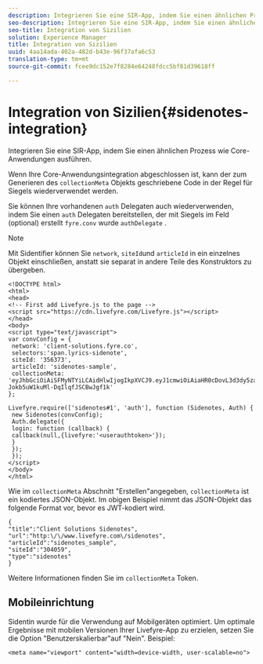 ```yaml
---
description: Integrieren Sie eine SIR-App, indem Sie einen ähnlichen Prozess wie Core-Anwendungen ausführen.
seo-description: Integrieren Sie eine SIR-App, indem Sie einen ähnlichen Prozess wie Core-Anwendungen ausführen.
seo-title: Integration von Sizilien
solution: Experience Manager
title: Integration von Sizilien
uuid: 4aa14ada-402a-482d-b43e-96f37afa6c53
translation-type: tm+mt
source-git-commit: fcee9dc152e7f8284e64248fdcc5bf81d39618ff

---
```



# Integration von Sizilien{#sidenotes-integration}

Integrieren Sie eine SIR-App, indem Sie einen ähnlichen Prozess wie Core-Anwendungen ausführen.

Wenn Ihre Core-Anwendungsintegration abgeschlossen ist, kann der zum Generieren des `collectionMeta` Objekts geschriebene Code in der Regel für Siegels wiederverwendet werden.

Sie können Ihre vorhandenen `auth` Delegaten auch wiederverwenden, indem Sie einen `auth` Delegaten bereitstellen, der mit Siegels im Feld (optional) erstellt `fyre.conv` wurde `authDelegate` .

>[!NOTE]
>
>Mit Sidentifier können Sie `network`, `siteId`und `articleId` in ein einzelnes Objekt einschließen, anstatt sie separat in andere Teile des Konstruktors zu übergeben.

```
<!DOCTYPE html> 
<html> 
<head> 
<!-- First add Livefyre.js to the page --> 
<script src="https://cdn.livefyre.com/Livefyre.js"></script> 
</head> 
<body> 
<script type="text/javascript"> 
var convConfig = { 
 network: 'client-solutions.fyre.co', 
 selectors:'span.lyrics-sidenote', 
 siteId: '356373', 
 articleId: 'sidenotes-sample', 
 collectionMeta: 'eyJhbGciOiAiSFMyNTYiLCAidHlwIjogIkpXVCJ9.eyJ1cmwiOiAiaHR0cDovL3d3dy5zaWRlbm90ZXMtZGVtby5jb20vbHlyaWNzIiwgInNpdGVJZCI6ICIzMDQwNTkiLCAidHlwZSI6ICJzaWRlbm90ZXMiLCAiYXJ0aWNsZUlkIjogInNpZGVub3Rlc19zYW1wbGUiLCAidGl0bGUiOiAiQ2xpZW50IFNvbHV0aW9ucyBTaWRlbm90ZXMifQ.2gxnsM0TS8dfp-Jokb5uW1kuMl-DqIlqfJSCBwJgf1k' 
}; 
  
Livefyre.require(['sidenotes#1', 'auth'], function (Sidenotes, Auth) { 
 new Sidenotes(convConfig); 
 Auth.delegate({ 
 login: function (callback) { 
 callback(null,{livefyre:'<userauthtoken>'}); 
 } 
 }); 
 }); 
</script> 
</body> 
</html>
```

Wie im `collectionMeta` Abschnitt "Erstellen"angegeben, `collectionMeta` ist ein kodiertes JSON-Objekt. Im obigen Beispiel nimmt das JSON-Objekt das folgende Format vor, bevor es JWT-kodiert wird.

```
{ 
"title":"Client Solutions Sidenotes", 
"url":"http:\/\/www.livefyre.com\/sidenotes", 
"articleId":"sidenotes_sample", 
"siteId":"304059", 
"type":"sidenotes" 
}
```

Weitere Informationen finden Sie im `collectionMeta` Token.

## Mobileinrichtung

Sidentin wurde für die Verwendung auf Mobilgeräten optimiert. Um optimale Ergebnisse mit mobilen Versionen Ihrer Livefyre-App zu erzielen, setzen Sie die Option "Benutzerskalierbar"auf "Nein". Beispiel:

```
<meta name="viewport" content="width=device-width, user-scalable=no">
```
